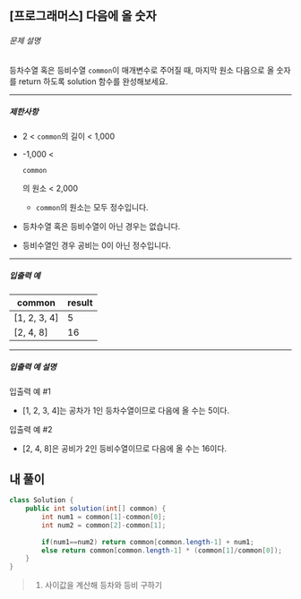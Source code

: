 ## [프로그래머스] 다음에 올 숫자

###### 문제 설명

등차수열 혹은 등비수열 `common`이 매개변수로 주어질 때, 마지막 원소 다음으로 올 숫자를 return 하도록 solution 함수를 완성해보세요.

------

##### 제한사항

- 2 < `common`의 길이 < 1,000

- -1,000 <

   

  ```
  common
  ```

  의 원소 < 2,000

  - `common`의 원소는 모두 정수입니다.

- 등차수열 혹은 등비수열이 아닌 경우는 없습니다.

- 등비수열인 경우 공비는 0이 아닌 정수입니다.

------

##### 입출력 예

| common       | result |
| ------------ | ------ |
| [1, 2, 3, 4] | 5      |
| [2, 4, 8]    | 16     |

------

##### 입출력 예 설명

입출력 예 #1

- [1, 2, 3, 4]는 공차가 1인 등차수열이므로 다음에 올 수는 5이다.

입출력 예 #2

- [2, 4, 8]은 공비가 2인 등비수열이므로 다음에 올 수는 16이다.

## 내 풀이

```java
class Solution {
    public int solution(int[] common) {
        int num1 = common[1]-common[0];
        int num2 = common[2]-common[1];
        
        if(num1==num2) return common[common.length-1] + num1;
        else return common[common.length-1] * (common[1]/common[0]);
    }
}
```

> 1. 사이값을 계산해 등차와 등비 구하기
